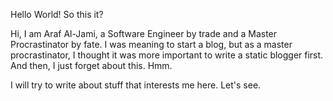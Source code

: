 ﻿---
layout: blog
Title: First Post, Hello World
Date: Tue, 02 Feb 2021
---
Hello World! So this it?

Hi, I am Araf Al-Jami, a Software Engineer by trade and a Master Procrastinator by fate.
I was meaning to start a blog, but as a master procrastinator, I thought it was more important to write a static blogger first.
And then, I just forget about this. Hmm.

I will try to write about stuff that interests me here. Let's see.
